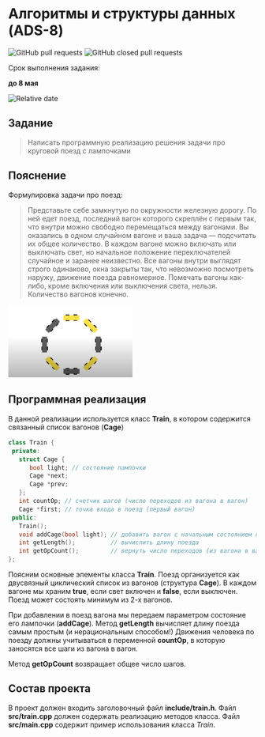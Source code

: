 # Алгоритмы и структуры данных (ADS-8)

![GitHub pull requests](https://img.shields.io/github/issues-pr/NNTU-CS/ADS-8)
![GitHub closed pull requests](https://img.shields.io/github/issues-pr-closed/NNTU-CS/ADS-8)

Срок выполнения задания:

**до 8 мая** 

![Relative date](https://img.shields.io/date/1652043600)

## Задание

> Написать программную реализацию решения задачи про круговой поезд с лампочками

## Пояснение

Формулировка задачи про поезд:

> Представьте себе замкнутую по окружности железную дорогу. По ней едет поезд, последний вагон которого скреплён с первым так, что внутри можно свободно перемещаться между вагонами. Вы оказались в одном случайном вагоне и ваша задача — подсчитать их общее количество. В каждом вагоне можно включать или выключать свет, но начальное положение переключателей случайное и заранее неизвестно. Все вагоны внутри выглядят строго одинаково, окна закрыты так, что невозможно посмотреть наружу, движение поезда равномерное. Помечать вагоны как-либо, кроме включения или выключения света, нельзя. Количество вагонов конечно.

<img src="./images/train.png" alt="train" width="50%"/>

## Программная реализация

В данной реализации используется класс **Train**, в котором содержится связанный список вагонов (**Cage**)

```cpp
class Train {
 private:
   struct Cage {
      bool light; // состояние лампочки
      Cage *next;
      Cage *prev;
   };
   int countOp; // счетчик шагов (число переходов из вагона в вагон)
   Cage *first; // точка входа в поезд (первый вагон)
 public:
   Train(); 
   void addCage(bool light); // добавить вагон с начальным состоянием лампочки
   int getLength();          // вычислить длину поезда
   int getOpCount();         // вернуть число переходов (из вагона в вагон)
};
```

Поясним основные элементы класса **Train**. Поезд организуется как двусвязный циклический список из вагонов (структура **Cage**). В каждом вагоне мы храним **true**, если свет включен и **false**, если выключен. Поезд может состоять минимум из 2-х вагонов.

При добавлении в поезд вагона мы передаем параметром состояние его лампочки (**addCage**). Метод **getLength** вычисляет длину поезда самым простым (и нерациональным способом!) Движения человека по поезду должны учитываться в переменной **countOp**, в которую заносятся все шаги из вагона в вагон.

Метод **getOpCount** возвращает общее число шагов. 

## Состав проекта

В проект должен входить заголовочный файл **include/train.h**.
Файл **src/train.cpp** должен содержать реализацию методов класса.
Файл **src/main.cpp** содержит пример использования класса *Train*.

   
